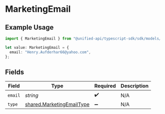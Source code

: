 # MarketingEmail

## Example Usage

```typescript
import { MarketingEmail } from "@unified-api/typescript-sdk/sdk/models/shared";

let value: MarketingEmail = {
  email: "Henry.Aufderhar66@yahoo.com",
};
```

## Fields

| Field                                                                         | Type                                                                          | Required                                                                      | Description                                                                   |
| ----------------------------------------------------------------------------- | ----------------------------------------------------------------------------- | ----------------------------------------------------------------------------- | ----------------------------------------------------------------------------- |
| `email`                                                                       | *string*                                                                      | :heavy_check_mark:                                                            | N/A                                                                           |
| `type`                                                                        | [shared.MarketingEmailType](../../../sdk/models/shared/marketingemailtype.md) | :heavy_minus_sign:                                                            | N/A                                                                           |